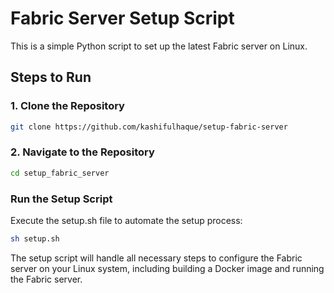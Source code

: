 # Fabric Server Setup Script

This is a simple Python script to set up the latest Fabric server on Linux.

## Steps to Run

### 1. Clone the Repository

```bash
git clone https://github.com/kashifulhaque/setup-fabric-server
```
### 2. Navigate to the Repository

```bash
cd setup_fabric_server
```
### Run the Setup Script
Execute the setup.sh file to automate the setup process:
```bash
sh setup.sh
```
The setup script will handle all necessary steps to configure the Fabric server on your Linux system, including building a Docker image and running the Fabric server.
